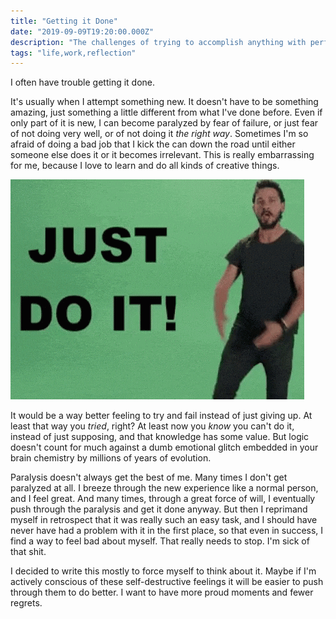 ```yaml
---
title: "Getting it Done"
date: "2019-09-09T19:20:00.000Z"
description: "The challenges of trying to accomplish anything with perfectionist paralysis"
tags: "life,work,reflection"
---
```


I often have trouble getting it done.

It's usually when I attempt something new. It doesn't have to be something amazing, just something a little different from what I've done before. Even if only part of it is new, I can become paralyzed by fear of failure, or just fear of not doing very well, or of not doing it _the right way_. Sometimes I'm so afraid of doing a bad job that I kick the can down the road until either someone else does it or it becomes irrelevant. This is really embarrassing for me, because I love to learn and do all kinds of creative things.

![Shia LaBeouf screaming "Just do it!"](just-do-it.gif)

It would be a way better feeling to try and fail instead of just giving up. At least that way you _tried_, right? At least now you _know_ you can't do it, instead of just supposing, and that knowledge has some value. But logic doesn't count for much against a dumb emotional glitch embedded in your brain chemistry by millions of years of evolution.

Paralysis doesn't always get the best of me. Many times I don't get paralyzed at all. I breeze through the new experience like a normal person, and I feel great. And many times, through a great force of will, I eventually push through the paralysis and get it done anyway. But then I reprimand myself in retrospect that it was really such an easy task, and I should have never have had a problem with it in the first place, so that even in success, I find a way to feel bad about myself. That really needs to stop. I'm sick of that shit.

I decided to write this mostly to force myself to think about it. Maybe if I'm actively conscious of these self-destructive feelings it will be easier to push through them to do better. I want to have more proud moments and fewer regrets.
